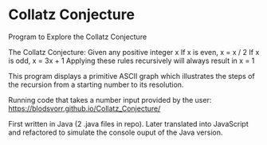 # Collatz Conjecture
Program to Explore the Collatz Conjecture

The Collatz Conjecture:
Given any positive integer x
If x is even, x = x / 2
If x is odd, x = 3x + 1
Applying these rules recursively will always result in x = 1

This program displays a primitive ASCII graph which
  illustrates the steps of the recursion from
  a starting number to its resolution.
  
Running code that takes a number input provided by the user:
https://blodsvorr.github.io/Collatz_Conjecture/

First written in Java (2 .java files in repo).
Later translated into JavaScript and refactored
  to simulate the console ouput of the Java version.
